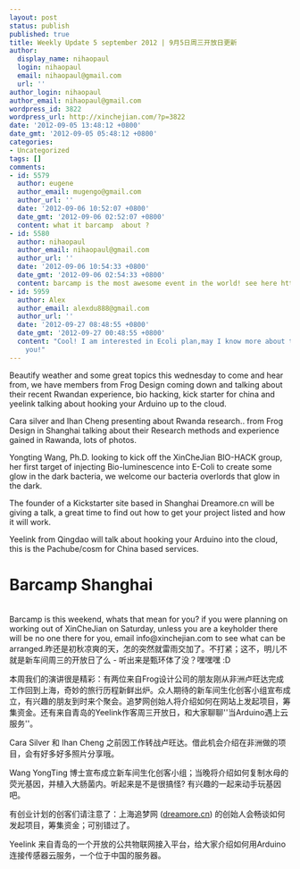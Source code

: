 ```yaml
---
layout: post
status: publish
published: true
title: Weekly Update 5 september 2012 | 9月5日周三开放日更新
author:
  display_name: nihaopaul
  login: nihaopaul
  email: nihaopaul@gmail.com
  url: ''
author_login: nihaopaul
author_email: nihaopaul@gmail.com
wordpress_id: 3822
wordpress_url: http://xinchejian.com/?p=3822
date: '2012-09-05 13:48:12 +0800'
date_gmt: '2012-09-05 05:48:12 +0800'
categories:
- Uncategorized
tags: []
comments:
- id: 5579
  author: eugene
  author_email: mugengo@gmail.com
  author_url: ''
  date: '2012-09-06 10:52:07 +0800'
  date_gmt: '2012-09-06 02:52:07 +0800'
  content: what it barcamp  about ?
- id: 5580
  author: nihaopaul
  author_email: nihaopaul@gmail.com
  author_url: ''
  date: '2012-09-06 10:54:33 +0800'
  date_gmt: '2012-09-06 02:54:33 +0800'
  content: barcamp is the most awesome event in the world! see here http://www.techyizu.org/events/shanghai-barcamp-fall-2012/
- id: 5959
  author: Alex
  author_email: alexdu888@gmail.com
  author_url: ''
  date: '2012-09-27 08:48:55 +0800'
  date_gmt: '2012-09-27 00:48:55 +0800'
  content: "Cool! I am interested in Ecoli plan,may I know more about this content?\r\nThank
    you!"
---
```

<p><!--:en-->Beautify weather and some great topics this wednesday to come and hear from, we have members from Frog Design coming down and talking about their recent Rwandan experience, bio hacking, kick starter for china and yeelink talking about hooking your Arduino up to the cloud.</p>
<div>
<p>Cara silver and Ihan Cheng presenting about Rwanda research.. from Frog Design in Shanghai talking about their Research methods and experience gained in Rawanda, lots of photos.</p>
<p>Yongting Wang, Ph.D. looking to kick off the XinCheJian BIO-HACK group, her first target of injecting Bio-luminescence into E-Coli to create some glow in the dark bacteria, we welcome our bacteria overlords that glow in the dark.</p>
<p>The founder of a Kickstarter site based in Shanghai Dreamore.cn will be giving a talk, a great time to find out how to get your project listed and how it will work.</p>
<p>Yeelink from Qingdao will talk about hooking your Arduino into the cloud, this is the Pachube/cosm for China based services.</p>
<p></div></p>
<h1>Barcamp Shanghai</h1><br />
Barcamp is this weekend, whats that mean for you? if you were planning on working out of XinCheJian on Saturday, unless you are a keyholder there will be no one there for you, email info@xinchejian.com to see what can be arranged.<!--:--><!--:zh-->昨还是初秋凉爽的天，怎的突然就雷雨交加了。不打紧；这不，明儿不就是新车间周三的开放日了么 - 听出来是甄环体了没？嘿嘿嘿 :D</p>
<div>本周我们的演讲很是精彩：有两位来自Frog设计公司的朋友刚从非洲卢旺达完成工作回到上海，奇妙的旅行历程新鲜出炉。众人期待的新车间生化创客小组宣布成立，有兴趣的朋友到时来个聚会。追梦网创始人将介绍如何在网站上发起项目，筹集资金。还有来自青岛的Yeelink作客周三开放日，和大家聊聊''当Arduino遇上云服务''。</div></p>
<div></div></p>
<div>Cara Silver 和 Ihan Cheng 之前因工作转战卢旺达。借此机会介绍在非洲做的项目，会有好多好多照片分享哦。</div></p>
<div></div></p>
<div>Wang YongTing 博士宣布成立新车间生化创客小组；当晚将介绍如何复制水母的荧光基因，并植入大肠菌内。听起来是不是很搞怪? 有兴趣的一起来动手玩基因吧。</div></p>
<div></div></p>
<div>有创业计划的创客们请注意了：上海追梦网 (<a href="http://dreamore.cn">dreamore.cn</a>) 的创始人会畅谈如何发起项目，筹集资金；可别错过了。</div></p>
<div></div></p>
<div>Yeelink 来自青岛的一个开放的公共物联网接入平台，给大家介绍如何用Arduino连接传感器云服务，一个位于中国的服务器。</div><!--:--></p>
